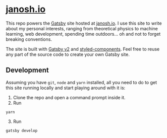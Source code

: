 # [janosh.io](https://janosh.io)

This repo powers the [Gatsby](https://gatsbyjs.org) site hosted at [janosh.io](https://janosh.io). I use this site to write about my personal interests, ranging from theoretical physics to machine learning, web development, spending time outdoors... oh and not to forget breaking conventions.

The site is built with [Gatsby v2](https://www.gatsbyjs.org/blog/2018-06-16-announcing-gatsby-v2-beta-launch) and [styled-components](https://styled-components.com). Feel free to reuse any part of the source code to create your own Gatsby site.

## Development

Assuming you have `git`, `node` and `yarn` installed, all you need to do to get this site running locally and start playing around with it is:

1. Clone the repo and open a command prompt inside it.
2. Run

```
yarn
```

3. Run

```
gatsby develop
```
